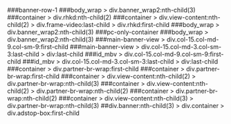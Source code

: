 ###banner-row-1
###body_wrap > div.banner_wrap2:nth-child(3)
###container > div.rhkd:nth-child(2)
###container > div.view-content:nth-child(2) > div.frame-video:last-child > div.rhkd:first-child
###body_wrap > div.banner_wrap2:nth-child(3)
###pc-only-container
###body_wrap > div.banner_wrap2:nth-child(3)
###main-banner-view > div.col-15.col-md-9.col-sm-9:first-child
###main-banner-view > div.col-15.col-md-3.col-sm-3:last-child > div:last-child
###id_mbv > div.col-15.col-md-9.col-sm-9:first-child
###id_mbv > div.col-15.col-md-3.col-sm-3:last-child > div:last-child
###container > div.partner-br-wrap:first-child
###container > div.partner-br-wrap:first-child
###container > div.view-content:nth-child(2) > div.partner-br-wrap:nth-child(3)
###container > div.view-content:nth-child(2) > div.partner-br-wrap:nth-child(2)
###container > div.partner-br-wrap:nth-child(2)
###container > div.view-content:nth-child(3) > div.partner-br-wrap:nth-child(3)
##div.banner:nth-child(3) > div.container > div.adstop-box:first-child
